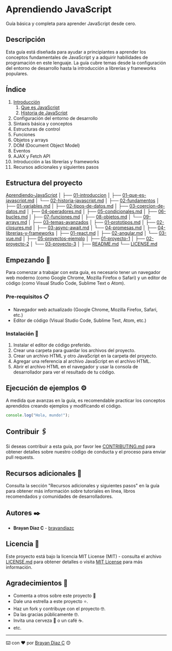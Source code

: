 # Aprendiendo JavaScript

Guía básica y completa para aprender JavaScript desde cero.

## Descripción

Esta guía está diseñada para ayudar a principiantes a aprender los conceptos fundamentales de JavaScript y a adquirir habilidades de programación en este lenguaje. La guía cubre temas desde la configuración del entorno de desarrollo hasta la introducción a librerías y frameworks populares.

## Índice

1. [Introducción](./01-introduccion/)
   1. [Que es JavaScript](./01-introduccion/01-que-es-javascript.md)
   2. [Historia de JavaScript](./01-introduccion/02-historia-javascript.md)
2. Configuración del entorno de desarrollo
3. Sintaxis básica y conceptos
4. Estructuras de control
5. Funciones
6. Objetos y arrays
7. DOM (Document Object Model)
8. Eventos
9.  AJAX y Fetch API
10. Introducción a las librerías y frameworks
11. Recursos adicionales y siguientes pasos

## Estructura del proyecto

[Aprendiendo-JavaScript](./)
│
├── [01-introduccion](./01-introduccion/)
│   ├── [01-que-es-javascript.md](./01-introduccion/01-que-es-javascript.md)
│   └── [02-historia-javascript.md](./01-introduccion/02-historia-javascript.md)
│
├── [02-fundamentos](./02-fundamentos/)
│   ├── [01-variables.md](./02-fundamentos/01-variables.md)
│   ├── [02-tipos-de-datos.md](./02-fundamentos/02-tipos-de-datos.md)
│   ├── [03-coercion-de-datos.md](./02-fundamentos/03-coercion-de-datos.md)
│   ├── [04-operadores.md](./02-fundamentos/04-operadores.md)
│   ├── [05-condicionales.md](./02-fundamentos/05-condicionales.md)
│   ├── [06-bucles.md](./02-fundamentos/06-bucles.md)
│   ├── [07-funciones.md](./02-fundamentos/07-funciones.md)
│   ├── [08-objetos.md](./02-fundamentos/08-objetos.md)
│   └── [09-arrays.md](./02-fundamentos/09-arrays.md)
│
├── [03-temas-avanzados](./03-temas-avanzados/)
│   ├── [01-prototipos.md](./03-temas-avanzados/01-prototipos.md)
│   ├── [02-closures.md](./03-temas-avanzados/02-closures.md)
│   ├── [03-async-await.md](./03-temas-avanzados/03-async-await.md)
│   └── [04-promesas.md](./03-temas-avanzados/04-promesas.md)
│
├── [04-librerias-y-frameworks](./04-librerias-y-frameworks/)
│   ├── [01-react.md](./04-librerias-y-frameworks/01-react.md)
│   ├── [02-angular.md](./04-librerias-y-frameworks/02-angular.md)
│   └── [03-vue.md](./04-librerias-y-frameworks/03-vue.md)
│
├── [05-proyectos-ejemplo](./05-proyectos-ejemplo/)
│   ├── [01-proyecto-1](./05-proyectos-ejemplo/01-proyecto-1/)
│   ├── [02-proyecto-2](./05-proyectos-ejemplo/02-proyecto-2/)
│   └── [03-proyecto-3](./05-proyectos-ejemplo/03-proyecto-3/)
│
├── [README.md](./README.md)
└── [LICENSE.md](./LICENSE.md)

## Empezando 🚀

Para comenzar a trabajar con esta guía, es necesario tener un navegador web moderno (como Google Chrome, Mozilla Firefox o Safari) y un editor de código (como Visual Studio Code, Sublime Text o Atom).

### Pre-requisitos 📋

* Navegador web actualizado (Google Chrome, Mozilla Firefox, Safari, etc.)
* Editor de código (Visual Studio Code, Sublime Text, Atom, etc.)

### Instalación 🔧

1. Instalar el editor de código preferido.
2. Crear una carpeta para guardar los archivos del proyecto.
3. Crear un archivo HTML y otro JavaScript en la carpeta del proyecto.
4. Agregar una referencia al archivo JavaScript en el archivo HTML.
5. Abrir el archivo HTML en el navegador y usar la consola de desarrollador para ver el resultado de tu código.

## Ejecución de ejemplos ⚙️

A medida que avanzas en la guía, es recomendable practicar los conceptos aprendidos creando ejemplos y modificando el código.

```javascript
console.log("Hola, mundo!");
```

## Contribuir 🖇️

Si deseas contribuir a esta guía, por favor lee [CONTRIBUTING.md](https://gist.github.com/tu_usuario_github/xxxxxx) para obtener detalles sobre nuestro código de conducta y el proceso para enviar pull requests.

## Recursos adicionales 📖

Consulta la sección "Recursos adicionales y siguientes pasos" en la guía para obtener más información sobre tutoriales en línea, libros recomendados y comunidades de desarrolladores.

## Autores ✒️

* **Brayan Diaz C** - [brayandiazc](https://github.com/brayandiazc)

## Licencia 📄

Este proyecto está bajo la licencia MIT License (MIT) - consulta el archivo [LICENSE.md](LICENSE.md) para obtener detalles o visita [MIT License](https://opensource.org/licenses/MIT) para más información.

## Agradecimientos 🎁

* Comenta a otros sobre este proyecto 📢
* Dale una estrella a este proyecto ⭐️.
* Haz un fork y contribuye con el proyecto 🤓.
* Da las gracias públicamente 🤓.
* Invita una cerveza 🍺 o un café ☕.
* etc.

---
⌨️ con ❤️ por [Brayan Diaz C](https://github.com/brayandiazc) 😊
